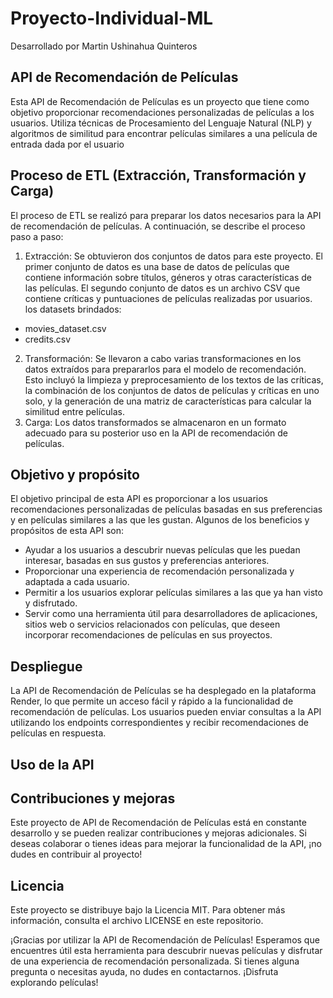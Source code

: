 # Proyecto-Individual-ML
Desarrollado por Martin Ushinahua Quinteros

## API de Recomendación de Películas
Esta API de Recomendación de Películas es un proyecto que tiene como objetivo proporcionar recomendaciones personalizadas de películas a los usuarios. Utiliza técnicas de Procesamiento del Lenguaje Natural (NLP) y algoritmos de similitud para encontrar películas similares a una película de entrada dada por el usuario

## Proceso de ETL (Extracción, Transformación y Carga)
El proceso de ETL se realizó para preparar los datos necesarios para la API de recomendación de películas. A continuación, se describe el proceso paso a paso:

1. Extracción: Se obtuvieron dos conjuntos de datos para este proyecto. El primer conjunto de datos es una base de datos de películas que contiene información sobre títulos, géneros y otras características de las películas. El segundo conjunto de datos es un archivo CSV que contiene críticas y puntuaciones de películas realizadas por usuarios.
los datasets brindados:
- movies_dataset.csv
- credits.csv
2. Transformación: Se llevaron a cabo varias transformaciones en los datos extraídos para prepararlos para el modelo de recomendación. Esto incluyó la limpieza y preprocesamiento de los textos de las críticas, la combinación de los conjuntos de datos de películas y críticas en uno solo, y la generación de una matriz de características para calcular la similitud entre películas.
3. Carga: Los datos transformados se almacenaron en un formato adecuado para su posterior uso en la API de recomendación de películas.

## Objetivo y propósito
El objetivo principal de esta API es proporcionar a los usuarios recomendaciones personalizadas de películas basadas en sus preferencias y en películas similares a las que les gustan. Algunos de los beneficios y propósitos de esta API son:

- Ayudar a los usuarios a descubrir nuevas películas que les puedan interesar, basadas en sus gustos y preferencias anteriores.
- Proporcionar una experiencia de recomendación personalizada y adaptada a cada usuario.
- Permitir a los usuarios explorar películas similares a las que ya han visto y disfrutado.
- Servir como una herramienta útil para desarrolladores de aplicaciones, sitios web o servicios relacionados con películas, que deseen incorporar recomendaciones de películas en sus proyectos.

## Despliegue
La API de Recomendación de Películas se ha desplegado en la plataforma Render, lo que permite un acceso fácil y rápido a la funcionalidad de recomendación de películas. Los usuarios pueden enviar consultas a la API utilizando los endpoints correspondientes y recibir recomendaciones de películas en respuesta.

## Uso de la API

## Contribuciones y mejoras
Este proyecto de API de Recomendación de Películas está en constante desarrollo y se pueden realizar contribuciones y mejoras adicionales. Si deseas colaborar o tienes ideas para mejorar la funcionalidad de la API, ¡no dudes en contribuir al proyecto!

## Licencia
Este proyecto se distribuye bajo la Licencia MIT. Para obtener más información, consulta el archivo LICENSE en este repositorio.


¡Gracias por utilizar la API de Recomendación de Películas! Esperamos que encuentres útil esta herramienta para descubrir nuevas películas y disfrutar de una experiencia de recomendación personalizada. Si tienes alguna pregunta o necesitas ayuda, no dudes en contactarnos. ¡Disfruta explorando películas!
